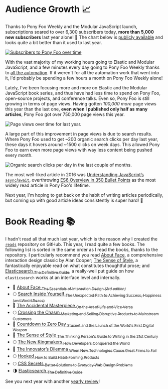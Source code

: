 # Audience Growth 📈

Thanks to Pony Foo Weekly and the Modular JavaScript launch, subscriptions soared to over 6,300 subscribers today, **more than 5,000 new subscribers** last year alone! 💌 The chart below is [publicly available][subscribe] and looks quite a bit better than it used to last year.

[![Subscribers to Pony Foo over time][graph]][subscribe]

With the vast majority of my working hours going to Elastic and Modular JavaScript, and a few minutes every day going to Pony Foo Weekly thanks to [all the automation][automate]. If it weren't for all the automation work that went into it, I'd probably be spending a few hours a month on Pony Foo Weekly alone!

Lately, I've been focusing more and more on Elastic and the Modular JavaScript book series, and thus have had less time to spend on Pony Foo, open-source projects, and conference talks. Even so, Pony Foo is still growing in terms of page views. Having gotten *100,000 more* page views this year than the last one, **even when I published only half as many articles**, Pony Foo got over 750,000 page views this year.

![Page views over time for last year.][views]

A large part of this improvement in page views is due to search results. Where Pony Foo used to get ~200 organic search clicks per day last year, these days it hovers around ~1500 clicks on week days. This allowed Pony Foo to earn even more page views with way less content being pushed every month.

![Organic search clicks per day in the last couple of months.][search]

The most well-liked article in 2016 was [Understanding JavaScript’s `async`/`await`][async], overthrowing [ES6 Overview in 350 Bullet Points][es6] as the most widely read article in Pony Foo's lifetime.

Next year, I'm hoping to get back on the habit of writing articles periodically, but coming up with good article ideas consistently is super hard! 🎄

# Book Reading 📚

I hadn't read all that much last year, which is the reason why I created the [`reads`][reads] repository on GitHub. This year, I read quite a few books. The following list is sorted in the same order as I read the books, thanks to the repository. I particularly recommend you read [About Face](http://amzn.to/1SD0KXQ), a comprehensive interaction design classic by Alan Cooper; [The Sense of Style](http://amzn.to/1PMIQz5), a fantastically enjoyable read on what constitutes thoughtful prose; and [Elasticsearch <sub>The Definitive Guide</sub>](http://amzn.to/2a71l4z), a really-well put guide on how `elasticsearch` works at an interface level and internally.

- 🌟 [About Face <sub>The Essentials of Interaction Design _(3rd edition)_</sub>](http://amzn.to/1SD0KXQ)
- 🌕 [Search Inside Yourself <sub>The Unexpected Path to Achieving Success, Happiness (and World Peace)</sub>](http://amzn.to/1SCYYWw)
- 🌟 [The Accidental Masterpiece <sub>On the Art of Life and Vice Versa</sub>](http://amzn.to/1SCYXSE)
- 🌕 [Crossing the Chasm <sub>Marketing and Selling Disruptive Products to Mainstream Customers</sub>](http://amzn.to/1SCZnIs)
- 🌟 [Countdown to Zero Day <sub>Stuxnet and the Launch of the World's First Digital Weapon</sub>](http://amzn.to/1SCZIv0)
- 🌟 [The Sense of Style <sub>The Thinking Person's Guide to Writing in the 21st Century</sub>](http://amzn.to/1PMIQz5)
- 🌕 [The New Kingmakers <sub>How Developers Conquered the World</sub>](http://amzn.to/2a72jxt)
- 🌟 [The Innovator’s Dilemma <sub>When New Technologies Cause Great Firms to Fail</sub>](http://amzn.to/1SCYYG9)
- 🌕 [Hooked <sub>How to Build Habit-Forming Products</sub>](http://amzn.to/1SCZ0h2)
- 🌕 [CSS Secrets <sub>Better Solutions to Everyday Web Design Problems</sub>](http://amzn.to/1PMIVml)
- 🌗 [Elasticsearch <sub>The Definitive Guide</sub>](http://amzn.to/2a71l4z)

See you next year with another [yearly review][review]!

[graph]: https://i.imgur.com/QnzjRhT.png
[subscribe]: /subscribe "Get our weekly email newsletter!"
[automate]: /articles/most-over-engineered-blog-ever "How Pony Foo is ridiculously over-engineered — and why that is awesome"
[views]: https://i.imgur.com/83HKMoY.png
[search]: https://i.imgur.com/veplNX9.png
[reads]: https://github.com/bevacqua/reads "bevacqua/reads on GitHub"
[review]: /articles/tagged/yearly-review "Articles tagged [yearly-review] on Pony Foo"
[async]: /articles/understanding-javascript-async-await "Understanding JavaScript’s async await on Pony Foo"
[es6]: /articles/es6 "ES6 Overview in 350 Bullet Points on Pony Foo"
